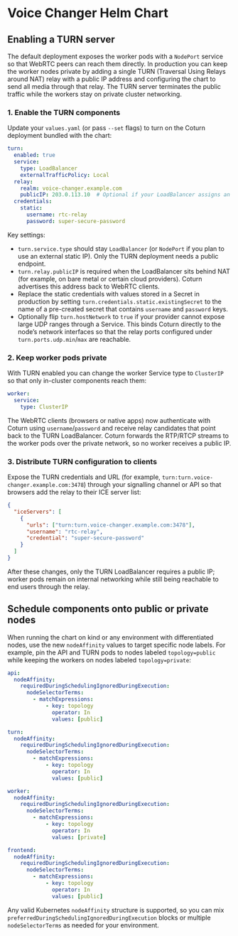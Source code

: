 # Voice Changer Helm Chart

## Enabling a TURN server

The default deployment exposes the worker pods with a `NodePort` service so that
WebRTC peers can reach them directly. In production you can keep the worker
nodes private by adding a single TURN (Traversal Using Relays around NAT) relay
with a public IP address and configuring the chart to send all media through
that relay. The TURN server terminates the public traffic while the workers stay
on private cluster networking.

### 1. Enable the TURN components

Update your `values.yaml` (or pass `--set` flags) to turn on the Coturn
deployment bundled with the chart:

```yaml
turn:
  enabled: true
  service:
    type: LoadBalancer
    externalTrafficPolicy: Local
  relay:
    realm: voice-changer.example.com
    publicIP: 203.0.113.10  # Optional if your LoadBalancer assigns an address automatically
  credentials:
    static:
      username: rtc-relay
      password: super-secure-password
```

Key settings:

- `turn.service.type` should stay `LoadBalancer` (or `NodePort` if you plan to
  use an external static IP). Only the TURN deployment needs a public endpoint.
- `turn.relay.publicIP` is required when the LoadBalancer sits behind NAT (for
  example, on bare metal or certain cloud providers). Coturn advertises this
  address back to WebRTC clients.
- Replace the static credentials with values stored in a Secret in production by
  setting `turn.credentials.static.existingSecret` to the name of a pre-created
  secret that contains `username` and `password` keys.
- Optionally flip `turn.hostNetwork` to `true` if your provider cannot expose
  large UDP ranges through a Service. This binds Coturn directly to the node’s
  network interfaces so that the relay ports configured under
  `turn.ports.udp.min`/`max` are reachable.

### 2. Keep worker pods private

With TURN enabled you can change the worker Service type to `ClusterIP` so that
only in-cluster components reach them:

```yaml
worker:
  service:
    type: ClusterIP
```

The WebRTC clients (browsers or native apps) now authenticate with Coturn using
`username`/`password` and receive relay candidates that point back to the TURN
LoadBalancer. Coturn forwards the RTP/RTCP streams to the worker pods over the
private network, so no worker receives a public IP.

### 3. Distribute TURN configuration to clients

Expose the TURN credentials and URL (for example,
`turn:turn.voice-changer.example.com:3478`) through your signalling channel or
API so that browsers add the relay to their ICE server list:

```json
{
  "iceServers": [
    {
      "urls": ["turn:turn.voice-changer.example.com:3478"],
      "username": "rtc-relay",
      "credential": "super-secure-password"
    }
  ]
}
```

After these changes, only the TURN LoadBalancer requires a public IP; worker
pods remain on internal networking while still being reachable to end users
through the relay.

## Schedule components onto public or private nodes

When running the chart on kind or any environment with differentiated nodes,
use the new `nodeAffinity` values to target specific node labels. For example,
pin the API and TURN pods to nodes labeled `topology=public` while keeping the
workers on nodes labeled `topology=private`:

```yaml
api:
  nodeAffinity:
    requiredDuringSchedulingIgnoredDuringExecution:
      nodeSelectorTerms:
        - matchExpressions:
            - key: topology
              operator: In
              values: [public]

turn:
  nodeAffinity:
    requiredDuringSchedulingIgnoredDuringExecution:
      nodeSelectorTerms:
        - matchExpressions:
            - key: topology
              operator: In
              values: [public]

worker:
  nodeAffinity:
    requiredDuringSchedulingIgnoredDuringExecution:
      nodeSelectorTerms:
        - matchExpressions:
            - key: topology
              operator: In
              values: [private]

frontend:
  nodeAffinity:
    requiredDuringSchedulingIgnoredDuringExecution:
      nodeSelectorTerms:
        - matchExpressions:
            - key: topology
              operator: In
              values: [public]
```

Any valid Kubernetes `nodeAffinity` structure is supported, so you can mix
`preferredDuringSchedulingIgnoredDuringExecution` blocks or multiple
`nodeSelectorTerms` as needed for your environment.
